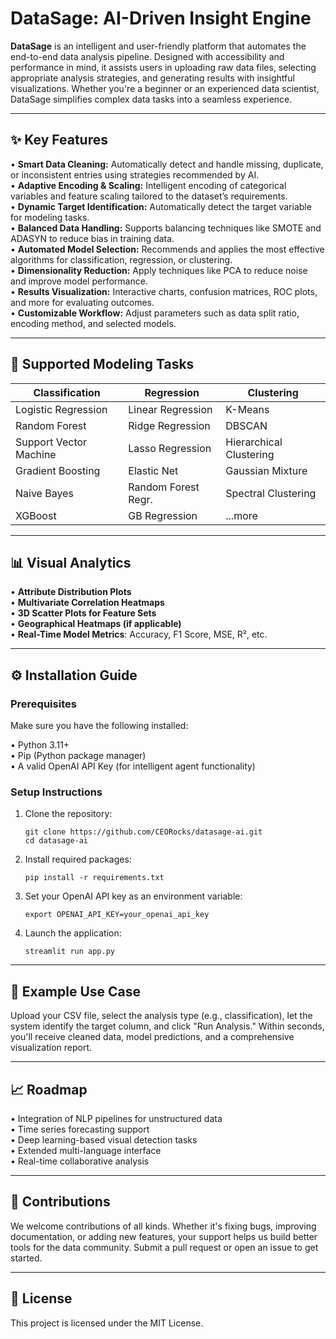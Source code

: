 # DataSage: AI-Driven Insight Engine

**DataSage** is an intelligent and user-friendly platform that automates the end-to-end data analysis pipeline. Designed with accessibility and performance in mind, it assists users in uploading raw data files, selecting appropriate analysis strategies, and generating results with insightful visualizations. Whether you're a beginner or an experienced data scientist, DataSage simplifies complex data tasks into a seamless experience.

---

## ✨ Key Features

• **Smart Data Cleaning:** Automatically detect and handle missing, duplicate, or inconsistent entries using strategies recommended by AI.  
• **Adaptive Encoding & Scaling:** Intelligent encoding of categorical variables and feature scaling tailored to the dataset’s requirements.  
• **Dynamic Target Identification:** Automatically detect the target variable for modeling tasks.  
• **Balanced Data Handling:** Supports balancing techniques like SMOTE and ADASYN to reduce bias in training data.  
• **Automated Model Selection:** Recommends and applies the most effective algorithms for classification, regression, or clustering.  
• **Dimensionality Reduction:** Apply techniques like PCA to reduce noise and improve model performance.  
• **Results Visualization:** Interactive charts, confusion matrices, ROC plots, and more for evaluating outcomes.  
• **Customizable Workflow:** Adjust parameters such as data split ratio, encoding method, and selected models.

---

## 🧠 Supported Modeling Tasks

| Classification        | Regression           | Clustering           |
|-----------------------|----------------------|----------------------|
| Logistic Regression   | Linear Regression    | K-Means              |
| Random Forest         | Ridge Regression     | DBSCAN               |
| Support Vector Machine| Lasso Regression     | Hierarchical Clustering |
| Gradient Boosting     | Elastic Net          | Gaussian Mixture     |
| Naive Bayes           | Random Forest Regr.  | Spectral Clustering  |
| XGBoost               | GB Regression        | ...more              |

---

## 📊 Visual Analytics

• **Attribute Distribution Plots**  
• **Multivariate Correlation Heatmaps**  
• **3D Scatter Plots for Feature Sets**  
• **Geographical Heatmaps (if applicable)**  
• **Real-Time Model Metrics**: Accuracy, F1 Score, MSE, R², etc.

---

## ⚙️ Installation Guide

### Prerequisites

Make sure you have the following installed:

• Python 3.11+  
• Pip (Python package manager)  
• A valid OpenAI API Key (for intelligent agent functionality)

### Setup Instructions

1. Clone the repository:
   ```
   git clone https://github.com/CEORocks/datasage-ai.git
   cd datasage-ai
   ```

2. Install required packages:
   ```
   pip install -r requirements.txt
   ```

3. Set your OpenAI API key as an environment variable:
   ```
   export OPENAI_API_KEY=your_openai_api_key
   ```

4. Launch the application:
   ```
   streamlit run app.py
   ```

---

## 🧪 Example Use Case

Upload your CSV file, select the analysis type (e.g., classification), let the system identify the target column, and click "Run Analysis." Within seconds, you'll receive cleaned data, model predictions, and a comprehensive visualization report.

---

## 📈 Roadmap

• Integration of NLP pipelines for unstructured data  
• Time series forecasting support  
• Deep learning-based visual detection tasks  
• Extended multi-language interface  
• Real-time collaborative analysis

---

## 🤝 Contributions

We welcome contributions of all kinds. Whether it's fixing bugs, improving documentation, or adding new features, your support helps us build better tools for the data community. Submit a pull request or open an issue to get started.

---

## 📄 License

This project is licensed under the MIT License.

